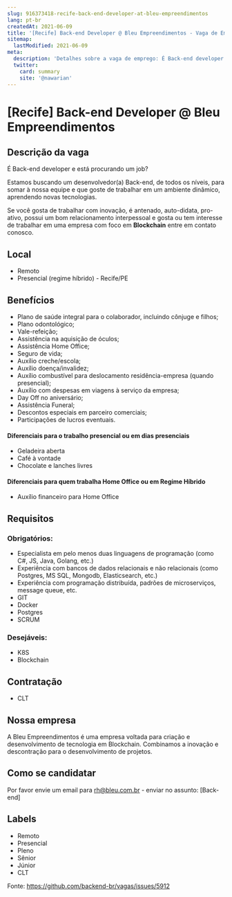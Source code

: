 ```yaml
---
slug: 916373418-recife-back-end-developer-at-bleu-empreendimentos
lang: pt-br
createdAt: 2021-06-09
title: '[Recife] Back-end Developer @ Bleu Empreendimentos - Vaga de Emprego'
sitemap:
  lastModified: 2021-06-09
meta:
  description: 'Detalhes sobre a vaga de emprego: É Back-end developer e está procurando um job? Estamos buscando um desenvolvedor(a) Back-end, de todos os níveis, para somar à nossa equipe e que goste de trabalhar em um ambiente dinâmico, aprendendo novas tecnologias. Se você gosta de trabalhar com inovação, é antenado, auto-didata, pro-ativo, possui um bom relacionamento interpessoal e gosta ou tem interesse de trabalhar em uma empresa com foco em **Blockchain** entre em contato conosco.'
  twitter:
    card: summary
    site: '@nawarian'
---
```


# [Recife] Back-end Developer @ Bleu Empreendimentos

## Descrição da vaga

É Back-end developer e está procurando um job?

Estamos buscando um desenvolvedor(a) Back-end, de todos os níveis, para somar à nossa equipe e que goste de trabalhar em um ambiente dinâmico, aprendendo novas tecnologias.

Se você gosta de trabalhar com inovação, é antenado, auto-didata, pro-ativo, possui um bom relacionamento interpessoal e gosta ou tem interesse de trabalhar em uma empresa com foco em **Blockchain** entre em contato conosco.

## Local

- Remoto
- Presencial (regime híbrido) - Recife/PE

## Benefícios

- Plano de saúde integral para o colaborador, incluindo cônjuge e filhos;
- Plano odontológico;
- Vale-refeição;
- Assistência na aquisição de óculos;
- Assistência Home Office;
- Seguro de vida;
- Auxílio creche/escola;
- Auxílio doença/invalidez;
- Auxílio combustível para deslocamento residência-empresa (quando presencial);
- Auxílio com despesas em viagens à serviço da empresa;
- Day Off no aniversário;
- Assistência Funeral;
- Descontos especiais em parceiro comerciais;
- Participações de lucros eventuais.


#### Diferenciais para o trabalho presencial ou em dias presenciais

- Geladeira aberta
- Café à vontade
- Chocolate e lanches livres

#### Diferenciais para quem trabalha Home Office ou em Regime Híbrido
- Auxílio financeiro para Home Office

## Requisitos

### **Obrigatórios:**
- Especialista em pelo menos duas linguagens de programação (como C#, JS, Java, Golang, etc.)
- Experiência com bancos de dados relacionais e não relacionais (como Postgres, MS SQL, Mongodb, Elasticsearch, etc.)
- Experiência com programação distribuída, padrões de microserviços, message queue, etc.
- GIT
- Docker
- Postgres
- SCRUM

### **Desejáveis:**
- K8S
- Blockchain


## Contratação

- CLT

## Nossa empresa

A Bleu Empreendimentos é uma empresa voltada para criação e desenvolvimento de tecnologia em Blockchain. Combinamos a inovação e descontração para o desenvolvimento de projetos.

## Como se candidatar

Por favor envie um email para rh@bleu.com.br - enviar no assunto: [Back-end]

## Labels

- Remoto
- Presencial
- Pleno
- Sênior
- Júnior
- CLT

Fonte: https://github.com/backend-br/vagas/issues/5912